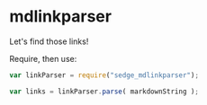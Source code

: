 mdlinkparser
============

Let's find those links!

Require, then use:

```javascript
var linkParser = require("sedge_mdlinkparser");

var links = linkParser.parse( markdownString );
```
